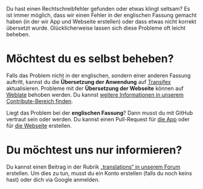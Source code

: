 Du hast einen Rechtschreibfehler gefunden oder etwas klingt seltsam? Es ist immer möglich, dass wir einen Fehler in der englischen Fassung gemacht haben (in der wir App und Webseite erstellen) oder dass etwas nicht korrekt übersetzt wurde. Glücklicherweise lassen sich diese Probleme oft leicht beheben.

# Möchtest du es selbst beheben?

Falls das Problem nicht in der englischen, sondern einer anderen Fassung auftritt, kannst du die **Übersetzung der Anwendung** auf [Transifex](https://www.transifex.com/antennapod/antennapod/core-values/) aktualisieren. Probleme mit der **Übersetzung der Webseite** können auf [Weblate](https://hosted.weblate.org/projects/antennapod/) behoben werden. Du kannst [weitere Informationen in unserem Contribute-Bereich finden](/contribute/translate).

Liegt das Problem bei der **englischen Fassung**? Dann musst du mit GitHub vertraut sein oder werden. Du kannst einen Pull-Request für [die App](https://github.com/AntennaPod/AntennaPod/) oder für [die Webseite](https://github.com/AntennaPod/antennapod.github.io) erstellen.

# Du möchtest uns nur informieren?

Du kannst einen Beitrag in der Rubrik [„translations“ in unserem Forum](https://forum.antennapod.org/c/translations/11) erstellen. Um dies zu tun, musst du ein Konto erstellen (falls du noch keins hast) oder dich via Google anmelden.
